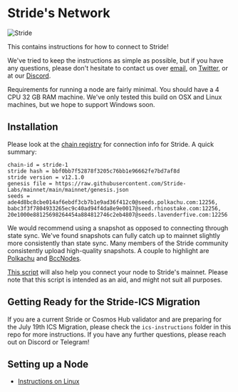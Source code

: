 # Stride's Network

![Stride](assets/stride-banner.png)

This contains instructions for how to connect to Stride!

We've tried to keep the instructions as simple as possible, but if you have any questions, please don't hesitate to contact us over [email](mailto:hello@stridelabs.co), on [Twitter](https://twitter.com/stride_zone), or at our [Discord](https://stride.zone/discord).

Requirements for running a node are fairly minimal. You should have a 4 CPU 32 GB RAM machine. We've only tested this build on OSX and Linux machines, but we hope to support Windows soon.


## Installation

Please look at the [chain registry](https://github.com/cosmos/chain-registry/tree/master/stride) for connection info for Stride. A quick summary:

    chain-id = stride-1
    stride hash = bbf0bb7f52878f3205c76bb1e96662fe7bd7af8d
    stride version = v12.1.0
    genesis file = https://raw.githubusercontent.com/Stride-Labs/mainnet/main/mainnet/genesis.json
    seeds = ade4d8bc8cbe014af6ebdf3cb7b1e9ad36f412c0@seeds.polkachu.com:12256, babc3f3f7804933265ec9c40ad94f4da8e9e0017@seed.rhinostake.com:12256, 20e1000e88125698264454a884812746c2eb4807@seeds.lavenderfive.com:12256

We would recommend using a snapshot as opposed to connecting through state sync. We've found snapshots can fully catch up to mainnet slightly more consistently than state sync. Many members of the Stride community consistently upload high-quality snapshots. A couple to highlight are [Polkachu](https://polkachu.com/tendermint_snapshots/stride) and [BccNodes](https://bccnodes.com/m/stride/#snapshot).

[This script](https://github.com/Stride-Labs/mainnet/blob/main/mainnet/join_stride.sh) will also help you connect your node to Stride's mainnet. Please note that this script is intended as an aid, and might not suit all purposes. 

## Getting Ready for the Stride-ICS Migration

If you are a current Stride or Cosmos Hub validator and are preparing for the July 19th ICS Migration, please check the `ics-instructions` folder in this repo for more instructions. If you have any further questions, please reach out on Discord or Telegram!

## Setting up a Node
- [Instructions on Linux](https://github.com/Stride-Labs/mainnet/tree/main/mainnet)
